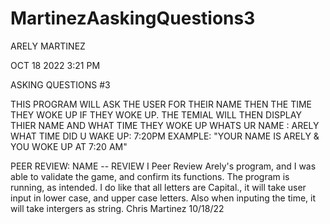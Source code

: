 # MartinezAaskingQuestions3
ARELY MARTINEZ

OCT 18 2022 3:21 PM

ASKING QUESTIONS #3

THIS PROGRAM WILL ASK THE USER FOR THEIR 
NAME THEN THE TIME THEY WOKE UP IF THEY 
WOKE UP. THE TEMIAL WILL THEN DISPLAY 
THIER NAME AND WHAT TIME THEY WOKE UP
WHATS UR NAME : ARELY 
WHAT TIME DID U WAKE UP: 7:20PM
EXAMPLE: "YOUR NAME IS ARELY & YOU WOKE
UP AT 7:20 AM"

PEER REVIEW: NAME -- REVIEW
I Peer Review Arely's program, and I was able to validate the game, and confirm its functions. 
The program is running, as intended. I do like that all letters are Capital., it will take user input in lower case, and upper case letters. Also when inputing the time, it will take intergers as string. 
Chris Martinez 10/18/22
